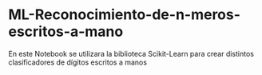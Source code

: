 # ML-Reconocimiento-de-n-meros-escritos-a-mano
En este Notebook se utilizara la biblioteca Scikit-Learn para crear distintos clasificadores de dígitos escritos a manos

